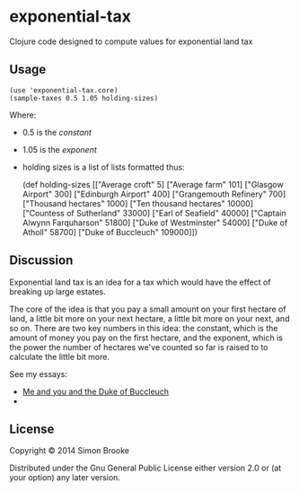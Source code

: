 # exponential-tax

Clojure code designed to compute values for exponential land tax

## Usage 

    (use 'exponential-tax.core)
    (sample-taxes 0.5 1.05 holding-sizes)

Where:

* 0.5 is the *constant*
* 1.05 is the *exponent*
* holding sizes is a list of lists formatted thus:

	(def holding-sizes
	  [["Average croft" 5]
	   ["Average farm" 101]
	   ["Glasgow Airport" 300]
	   ["Edinburgh Airport" 400]
	   ["Grangemouth Refinery" 700]
	   ["Thousand hectares" 1000]
	   ["Ten thousand hectares" 10000]
	   ["Countess of Sutherland" 33000]
	   ["Earl of Seafield" 40000]
	   ["Captain Alwynn Farquharson" 51800]
	   ["Duke of Westminster" 54000]
	   ["Duke of Atholl" 58700]
	   ["Duke of Buccleuch" 109000]])

## Discussion

Exponential land tax is an idea for a tax which would have the effect of breaking up large estates.

The core of the idea is that you pay a small amount on your first hectare of land, a little bit more on your next hectare, a little bit more on your next, and so on. There are two key numbers in this idea: the constant, which is the amount of money you pay on the first hectare, and the exponent, which is the power the number of hectares we've counted so far is raised to to calculate the little bit more.

See my essays:

* [Me and you and the Duke of Buccleuch](http://blog.journeyman.cc/2014/12/me-and-you-and-duke-of-buccleuch.html)
* 

## License

Copyright © 2014 Simon Brooke

Distributed under the Gnu General Public License either version 2.0 or (at
your option) any later version.
